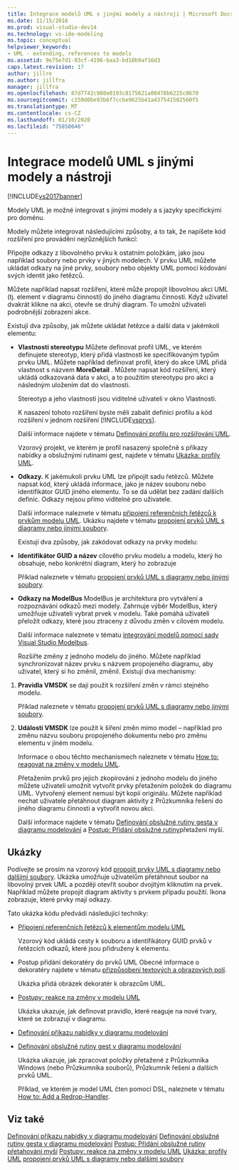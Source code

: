 ```yaml
---
title: Integrace modelů UML s jinými modely a nástroji | Microsoft Docs
ms.date: 11/15/2016
ms.prod: visual-studio-dev14
ms.technology: vs-ide-modeling
ms.topic: conceptual
helpviewer_keywords:
- UML - extending, references to models
ms.assetid: 9e75e7d1-93cf-4196-baa3-bd10b9af16d3
caps.latest.revision: 17
author: jillre
ms.author: jillfra
manager: jillfra
ms.openlocfilehash: 87d7742c988e0193c8175621a08478b6225c8670
ms.sourcegitcommit: c150d0be93b6f7ccbe9625b41a437541502560f5
ms.translationtype: MT
ms.contentlocale: cs-CZ
ms.lasthandoff: 01/10/2020
ms.locfileid: "75850646"
---
```

# <a name="integrate-uml-models-with-other-models-and-tools"></a>Integrace modelů UML s jinými modely a nástroji
[!INCLUDE[vs2017banner](../includes/vs2017banner.md)]

Modely UML je možné integrovat s jinými modely a s jazyky specifickými pro doménu.

 Modely můžete integrovat následujícími způsoby, a to tak, že napíšete kód rozšíření pro provádění nejrůznějších funkcí:

 Připojte odkazy z libovolného prvku k ostatním položkám, jako jsou například soubory nebo prvky v jiných modelech.
V prvku UML můžete ukládat odkazy na jiné prvky, soubory nebo objekty UML pomocí kódování svých identit jako řetězců.

 Můžete například napsat rozšíření, které může propojit libovolnou akci UML (tj. element v diagramu činnosti) do jiného diagramu činnosti. Když uživatel dvakrát klikne na akci, otevře se druhý diagram. To umožní uživateli podrobnější zobrazení akce.

 Existují dva způsoby, jak můžete ukládat řetězce a další data v jakémkoli elementu:

- **Vlastnosti stereotypu** Můžete definovat profil UML, ve kterém definujete stereotyp, který přidá vlastnosti ke specifikovaným typům prvku UML. Můžete například definovat profil, který do akce UML přidá vlastnost s názvem **MoreDetail** . Můžete napsat kód rozšíření, který ukládá odkazovaná data v akci, a to použitím stereotypu pro akci a následným uložením dat do vlastnosti.

   Stereotyp a jeho vlastnosti jsou viditelné uživateli v okno Vlastnosti.

   K nasazení tohoto rozšíření byste měli zabalit definici profilu a kód rozšíření v jednom rozšíření [!INCLUDE[vsprvs](../includes/vsprvs-md.md)].

   Další informace najdete v tématu [Definování profilu pro rozšiřování UML](../modeling/define-a-profile-to-extend-uml.md).

   Vzorový projekt, ve kterém je profil nasazený společně s příkazy nabídky a obslužnými rutinami gest, najdete v tématu [Ukázka: profily UML](https://docs.microsoft.com/samples/browse/?redirectedfrom=MSDN-samples).

- **Odkazy.** K jakémukoli prvku UML lze připojit sadu řetězců. Můžete napsat kód, který ukládá informace, jako je název souboru nebo identifikátor GUID jiného elementu. To se dá udělat bez zadání dalších definic. Odkazy nejsou přímo viditelné pro uživatele.

   Další informace naleznete v tématu [připojení referenčních řetězců k prvkům modelu UML](../modeling/attach-reference-strings-to-uml-model-elements.md). Ukázku najdete v tématu [propojení prvků UML s diagramy nebo jinými soubory](https://docs.microsoft.com/samples/browse/?redirectedfrom=MSDN-samples).

  Existují dva způsoby, jak zakódovat odkazy na prvky modelu:

- **Identifikátor GUID a název** cílového prvku modelu a modelu, který ho obsahuje, nebo konkrétní diagram, který ho zobrazuje

   Příklad naleznete v tématu [propojení prvků UML s diagramy nebo jinými soubory](https://docs.microsoft.com/samples/browse/?redirectedfrom=MSDN-samples).

- **Odkazy na ModelBus** ModelBus je architektura pro vytváření a rozpoznávání odkazů mezi modely. Zahrnuje výběr ModelBus, který umožňuje uživateli vybrat prvek v modelu. Také pomáhá uživateli přeložit odkazy, které jsou ztraceny z důvodu změn v cílovém modelu.

   Další informace naleznete v tématu [integrování modelů pomocí sady Visual Studio Modelbus](../modeling/integrating-models-by-using-visual-studio-modelbus.md).

  Rozšiřte změny z jednoho modelu do jiného.
  Můžete například synchronizovat název prvku s názvem propojeného diagramu, aby uživatel, který si ho změnil, změnil. Existují dva mechanismy:

1. **Pravidla VMSDK** se dají použít k rozšíření změn v rámci stejného modelu.

    Příklad naleznete v tématu [propojení prvků UML s diagramy nebo jinými soubory](https://docs.microsoft.com/samples/browse/?redirectedfrom=MSDN-samples).

2. **Události VMSDK** lze použít k šíření změn mimo model – například pro změnu názvu souboru propojeného dokumentu nebo pro změnu elementu v jiném modelu.

   Informace o obou těchto mechanismech naleznete v tématu [How to: reagovat na změny v modelu UML](../misc/how-to-respond-to-changes-in-a-uml-model.md).

   Přetažením prvků pro jejich zkopírování z jednoho modelu do jiného můžete uživateli umožnit vytvořit prvky přetažením položek do diagramu UML. Vytvořený element nemusí být kopií originálu. Můžete například nechat uživatele přetáhnout diagram aktivity z Průzkumníka řešení do jiného diagramu činnosti a vytvořit novou akci.

   Další informace najdete v tématu [Definování obslužné rutiny gesta v diagramu modelování](../modeling/define-a-gesture-handler-on-a-modeling-diagram.md) a [Postup: Přidání obslužné rutiny](../modeling/how-to-add-a-drag-and-drop-handler.md)přetažení myší.

## <a name="samples"></a>Ukázky
 Podívejte se prosím na vzorový kód [propojit prvky UML s diagramy nebo dalšími soubory](https://docs.microsoft.com/samples/browse/?redirectedfrom=MSDN-samples). Ukázka umožňuje uživatelům přetáhnout soubor na libovolný prvek UML a později otevřít soubor dvojitým kliknutím na prvek. Například můžete propojit diagram aktivity s prvkem případu použití. Ikona zobrazuje, které prvky mají odkazy.

 Tato ukázka kódu předvádí následující techniky:

- [Připojení referenčních řetězců k elementům modelu UML](../modeling/attach-reference-strings-to-uml-model-elements.md)

   Vzorový kód ukládá cesty k souboru a identifikátory GUID prvků v řetězcích odkazů, které jsou přidruženy k elementu.

- Postup přidání dekoratéry do prvků UML Obecné informace o dekoratéry najdete v tématu [přizpůsobení textových a obrazových polí](../modeling/customizing-text-and-image-fields.md).

   Ukázka přidá obrázek dekoratér k obrazcům UML.

- [Postupy: reakce na změny v modelu UML](../misc/how-to-respond-to-changes-in-a-uml-model.md)

   Ukázka ukazuje, jak definovat pravidlo, které reaguje na nové tvary, které se zobrazují v diagramu.

- [Definování příkazu nabídky v diagramu modelování](../modeling/define-a-menu-command-on-a-modeling-diagram.md)

- [Definování obslužné rutiny gest v diagramu modelování](../modeling/define-a-gesture-handler-on-a-modeling-diagram.md)

   Ukázka ukazuje, jak zpracovat položky přetažené z Průzkumníka Windows (nebo Průzkumníka souborů), Průzkumník řešení a dalších prvků UML.

  Příklad, ve kterém je model UML čten pomocí DSL, naleznete v tématu [How to: Add a Redrop-Handler](../modeling/how-to-add-a-drag-and-drop-handler.md).

## <a name="see-also"></a>Viz také
 [Definování příkazu nabídky v diagramu modelování](../modeling/define-a-menu-command-on-a-modeling-diagram.md) [Definování obslužné rutiny gesta v diagramu modelování](../modeling/define-a-gesture-handler-on-a-modeling-diagram.md) [Postup: Přidání obslužné rutiny přetahování myší](../modeling/how-to-add-a-drag-and-drop-handler.md) [Postupy: reakce na změny v modelu UML](../misc/how-to-respond-to-changes-in-a-uml-model.md) [Ukázka: profily UML](https://docs.microsoft.com/samples/browse/?redirectedfrom=MSDN-samples) [propojení prvků UML s diagramy nebo dalšími soubory](https://docs.microsoft.com/samples/browse/?redirectedfrom=MSDN-samples)
